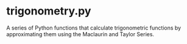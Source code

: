 # trigonometry.py
A series of Python functions that calculate trigonometric functions by approximating them using the Maclaurin and Taylor Series.
